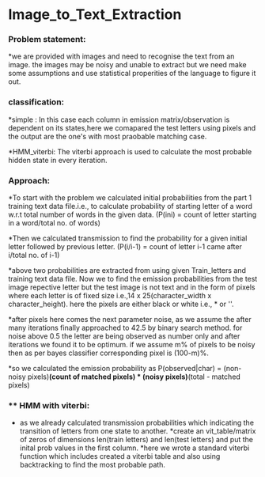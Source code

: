 # Image_to_Text_Extraction

### **Problem statement**: 
*we are provided with images and need to recognise the text from an image. the images may be noisy and unable to extract but we need make some assumptions and use statistical properities of the language to figure it out.

### **classification**:

*simple : In this case each column in emission matrix/observation is dependent on its states,here we comapared the test letters using pixels and the output are the one's with most praobable matching case.

*HMM_viterbi: The viterbi approach is used to calculate the most probable hidden state in every iteration.

### **Approach**:

*To start with the problem we calculated initial probabilities from the part 1 training text data file.i.e., to calculate probability of starting letter of a word w.r.t total number of words in the given data.
(P(ini) = count of letter starting in a word/total no. of words)

*Then we calculated transmission to find the probability for a given initial letter followed by previous letter. 
(P(i/i-1) = count of letter i-1 came after i/total no. of i-1)

*above two probabilities are extracted from using given Train_letters and training text data file.
Now we to find the emission probabilities from the test image repective letter but the test image is not text and in the form of pixels where each letter is of fixed size i.e.,14 x 25(character_width x character_height).
here the pixels are either black or white i.e., * or ''.

*after pixels here comes the next parameter noise, as we assume the after many iterations finally approached to 42.5 by binary search method. for noise above 0.5 the letter are being observed as number only and after iterations we found it to be optimum.
if we assume m% of pixels to be noisy then as per bayes classifier corresponding pixel is (100-m)%.
 
*so we calculated the emission probability as P(observed|char) = (non-noisy pixels)**(count of matched pixels) * (noisy pixels)**(total - matched pixels)

### ** HMM with viterbi:
* as we already calculated transmission probabilities which indicating the transition of letters from one state to another.
*create an vit_table/matrix of zeros of dimensions len(train letters) and len(test letters) and put the inital prob values in the first column. 
*here we wrote a standard viterbi function which includes created a viterbi table and also using backtracking to find the most probable path.
